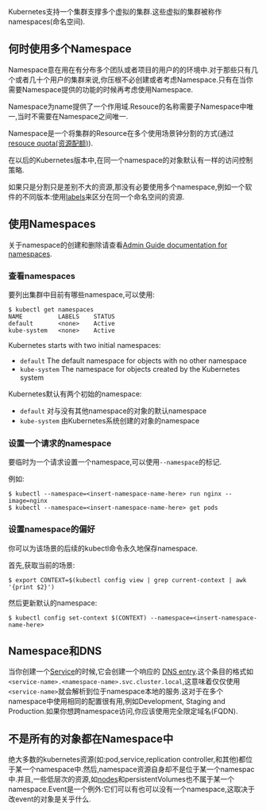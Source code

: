---
---

Kubernetes支持一个集群支撑多个虚拟的集群.这些虚拟的集群被称作namespaces(命名空间).

## 何时使用多个Namespace

Namespace意在用在有分布多个团队或者项目的用户的的环境中.对于那些只有几个或者几十个用户的集群来说,你压根不必创建或者考虑Namespace.只有在当你需要Namespace提供的功能的时候再考虑使用Namespace.

Namespace为name提供了一个作用域.Resouce的名称需要子Namespace中唯一,当时不需要在Namespace之间唯一.

Namespace是一个将集群的Resource在多个使用场景钟分割的方式(通过[resouce quota(资源配额)](/docs/admin/resource-quota)).

在以后的Kubernetes版本中,在同一个namespace的对象默认有一样的访问控制策略.

如果只是分割只是差别不大的资源,那没有必要使用多个namespace,例如一个软件的不同版本:使用[labels](/docs/user-guide/labels)来区分在同一个命名空间的资源.


## 使用Namespaces

关于namespace的创建和删除请查看[Admin Guide documentation for namespaces](/docs/admin/namespaces).

### 查看namespaces

要列出集群中目前有哪些namespace,可以使用:

```shell
$ kubectl get namespaces
NAME          LABELS    STATUS
default       <none>    Active
kube-system   <none>    Active
```

Kubernetes starts with two initial namespaces:

   * `default` The default namespace for objects with no other namespace
   * `kube-system` The namespace for objects created by the Kubernetes system

Kubernetes默认有两个初始的namespace:

  * `default` 对与没有其他namespace的对象的默认namespace
  * `kube-system` 由Kubernetes系统创建的对象的namespace

### 设置一个请求的namespace

要临时为一个请求设置一个namespace,可以使用`--namespace`的标记.

例如:

```shell
$ kubectl --namespace=<insert-namespace-name-here> run nginx --image=nginx
$ kubectl --namespace=<insert-namespace-name-here> get pods
```

### 设置namespace的偏好


你可以为该场景的后续的kubectl命令永久地保存namespace.

首先,获取当前的场景:

```shell
$ export CONTEXT=$(kubectl config view | grep current-context | awk '{print $2}')
```

然后更新默认的namespace:

```shell
$ kubectl config set-context $(CONTEXT) --namespace=<insert-namespace-name-here>
```

## Namespace和DNS

当你创建一个[Service](/docs/user-guide/services)的时候,它会创建一个响应的 [DNS entry](/docs/admin/dns).这个条目的格式如`<service-name>.<namespace-name>.svc.cluster.local`,这意味着仅仅使用`<service-name>`就会解析到位于namespace本地的服务.这对于在多个namespace中使用相同的配置很有用,例如Development, Staging and Production.如果你想跨namespace访问,你应该使用完全限定域名(FQDN).

## 不是所有的对象都在Namespace中

绝大多数的kubernetes资源(如:pod,service,replication controller,和其他)都位于某一个namespace中.然后,namespace资源自身却不是位于某一个namespac中.并且,一些低层次的资源,如[nodes](/docs/admin/node)和persistentVolumes也不属于某一个namespace.Event是一个例外:它们可以有也可以没有一个namespace,这取决于改event的对象是关乎什么.
